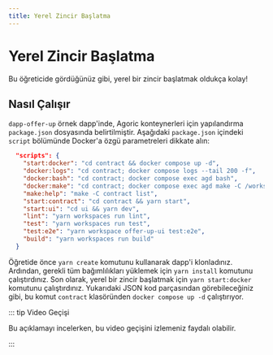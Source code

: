 ```yaml
---
title: Yerel Zincir Başlatma
---
```


# Yerel Zincir Başlatma

Bu öğreticide gördüğünüz gibi, yerel bir zincir başlatmak oldukça kolay!

## Nasıl Çalışır

`dapp-offer-up` örnek dapp'inde, Agoric konteynerleri için yapılandırma `package.json` dosyasında belirtilmiştir. Aşağıdaki `package.json` içindeki `script` bölümünde Docker'a özgü parametreleri dikkate alın:

```json
  "scripts": {
    "start:docker": "cd contract && docker compose up -d",
    "docker:logs": "cd contract; docker compose logs --tail 200 -f",
    "docker:bash": "cd contract; docker compose exec agd bash",
    "docker:make": "cd contract; docker compose exec agd make -C /workspace/contract",
    "make:help": "make -C contract list",
    "start:contract": "cd contract && yarn start",
    "start:ui": "cd ui && yarn dev",
    "lint": "yarn workspaces run lint",
    "test": "yarn workspaces run test",
    "test:e2e": "yarn workspace offer-up-ui test:e2e",
    "build": "yarn workspaces run build"
  }
```

Öğretide önce `yarn create` komutunu kullanarak dapp'i klonladınız. Ardından, gerekli tüm bağımlılıkları yüklemek için `yarn install` komutunu çalıştırdınız. Son olarak, yerel bir zincir başlatmak için `yarn start:docker` komutunu çalıştırdınız. Yukarıdaki JSON kod parçasından görebileceğiniz gibi, bu komut `contract` klasöründen `docker compose up -d` çalıştırıyor.

::: tip Video Geçişi

Bu açıklamayı incelerken, bu video geçişini izlemeniz faydalı olabilir.




:::
